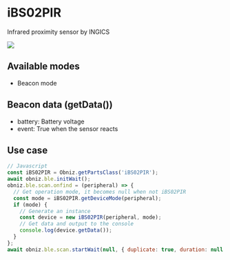 # iBS02PIR

Infrared proximity sensor by INGICS

![](image.jpg)

## Available modes

- Beacon mode

## Beacon data (getData())

- battery: Battery voltage
- event: True when the sensor reacts

## Use case

```javascript
// Javascript
const iBS02PIR = Obniz.getPartsClass('iBS02PIR');
await obniz.ble.initWait();
obniz.ble.scan.onfind = (peripheral) => {
  // Get operation mode, it becomes null when not iBS02PIR
  const mode = iBS02PIR.getDeviceMode(peripheral);
  if (mode) {
    // Generate an instance
    const device = new iBS02PIR(peripheral, mode);
    // Get data and output to the console
    console.log(device.getData());
  }
};
await obniz.ble.scan.startWait(null, { duplicate: true, duration: null });
```
